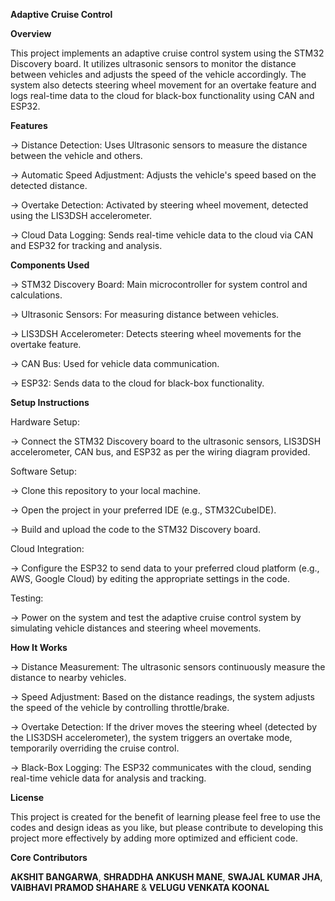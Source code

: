 **Adaptive Cruise Control**

**Overview**

This project implements an adaptive cruise control system using the STM32 Discovery board. It utilizes ultrasonic sensors to monitor the distance between vehicles and adjusts the speed of the vehicle accordingly. The system also detects steering wheel movement for an overtake feature and logs real-time data to the cloud for black-box functionality using CAN and ESP32.

**Features**

-> Distance Detection: Uses Ultrasonic sensors to measure the distance between the vehicle and others.

-> Automatic Speed Adjustment: Adjusts the vehicle's speed based on the detected distance.

-> Overtake Detection: Activated by steering wheel movement, detected using the LIS3DSH accelerometer.

-> Cloud Data Logging: Sends real-time vehicle data to the cloud via CAN and ESP32 for tracking and analysis.

**Components Used**

-> STM32 Discovery Board: Main microcontroller for system control and calculations.

-> Ultrasonic Sensors: For measuring distance between vehicles.

-> LIS3DSH Accelerometer: Detects steering wheel movements for the overtake feature.

-> CAN Bus: Used for vehicle data communication.

-> ESP32: Sends data to the cloud for black-box functionality.

**Setup Instructions**

Hardware Setup:

-> Connect the STM32 Discovery board to the ultrasonic sensors, LIS3DSH accelerometer, CAN bus, and ESP32 as per the wiring diagram provided.

Software Setup:

-> Clone this repository to your local machine.

-> Open the project in your preferred IDE (e.g., STM32CubeIDE).

-> Build and upload the code to the STM32 Discovery board.

Cloud Integration:

-> Configure the ESP32 to send data to your preferred cloud platform (e.g., AWS, Google Cloud) by editing the appropriate settings in the code.

Testing:

-> Power on the system and test the adaptive cruise control system by simulating vehicle distances and steering wheel movements.

**How It Works**

-> Distance Measurement: The ultrasonic sensors continuously measure the distance to nearby vehicles.

-> Speed Adjustment: Based on the distance readings, the system adjusts the speed of the vehicle by controlling throttle/brake.

-> Overtake Detection: If the driver moves the steering wheel (detected by the LIS3DSH accelerometer), the system triggers an overtake mode, temporarily overriding the cruise control.

-> Black-Box Logging: The ESP32 communicates with the cloud, sending real-time vehicle data for analysis and tracking.

**License**

This project is created for the benefit of learning please feel free to use the codes and design ideas as you like, but please contribute to developing this project more effectively by adding more optimized and efficient code.

**Core Contributors**

**AKSHIT BANGARWA**, **SHRADDHA ANKUSH MANE**, **SWAJAL KUMAR JHA**, **VAIBHAVI PRAMOD SHAHARE** & **VELUGU VENKATA KOONAL** 
